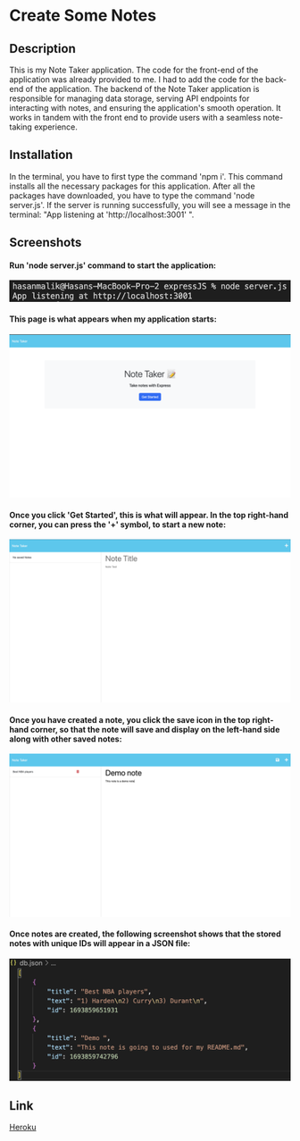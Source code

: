 # Create Some Notes

## Description

This is my Note Taker application. The code for the front-end of the application was already provided to me. I had to add the code for the back-end of the application. The backend of the Note Taker application is responsible for managing data storage, serving API endpoints for interacting with notes, and ensuring the application's smooth operation. It works in tandem with the front end to provide users with a seamless note-taking experience.

## Installation

In the terminal, you have to first type the command 'npm i'. This command installs all the necessary packages for this application. After all the packages have downloaded, you have to type the command 'node server.js'. If the server is running successfully, you will see a message in the terminal: "App listening at 'http://localhost:3001' ".

## Screenshots

#### Run 'node server.js' command to start the application:

![screenshot](/Screenshots/server.png)

#### This page is what appears when my application starts:

![screenshot](/Screenshots/homepage.png)

#### Once you click 'Get Started', this is what will appear. In the top right-hand corner, you can press the '+' symbol, to start a new note:

![screenshot](/Screenshots/nextpage.png)

#### Once you have created a note, you click the save icon in the top right-hand corner, so that the note will save and display on the left-hand side along with other saved notes:

![screenshot](/Screenshots/creatingnote.png)

#### Once notes are created, the following screenshot shows that the stored notes with unique IDs will appear in a JSON file:

![screenshot](/Screenshots/dbjson.png)

## Link

[Heroku](https://expressapplication-45e4e33a488c.herokuapp.com/)
